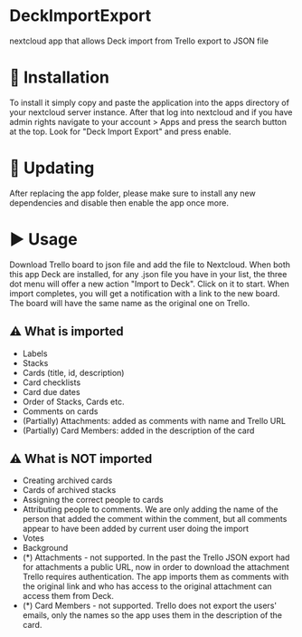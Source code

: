 # DeckImportExport
nextcloud app that allows Deck import from Trello export to JSON file

# :rocket: Installation

To install it simply copy and paste the application into the apps directory of your nextcloud server instance. 
After that log into nextcloud and if you have admin rights navigate to your account > Apps and press the search button at the top.
Look for "Deck Import Export" and press enable. 

# :arrows_counterclockwise: Updating

After replacing the app folder, please make sure to install any new dependencies and disable then enable the app once more.

# :arrow_forward: Usage

Download Trello board to json file and add the file to Nextcloud. When both this app Deck are installed, for any .json file you have in your list, the three dot menu will offer a new action "Import to Deck". Click on it to start. When import completes, you will get a notification with a link to the new board. The board will have the same name as the original one on Trello.

## :warning: What is imported

* Labels
* Stacks
* Cards (title, id, description)
* Card checklists
* Card due dates
* Order of Stacks, Cards etc.
* Comments on cards
* (Partially) Attachments: added as comments with name and Trello URL
* (Partially) Card Members: added in the description of the card

## :warning: What is NOT imported

* Creating archived cards
* Cards of archived stacks
* Assigning the correct people to cards
* Attributing people to comments. We are only adding the name of the person that added the comment within the comment, but all comments appear to have been added by current user doing the import
* Votes
* Background
* (*) Attachments - not supported. In the past the Trello JSON export had for attachments a public URL, now in order to download the attachment Trello requires authentication. The app imports them as comments with the original link and who has access to the original attachment can access them from Deck.
* (*) Card Members - not supported. Trello does not export the users' emails, only the names so the app uses them in the description of the card.

